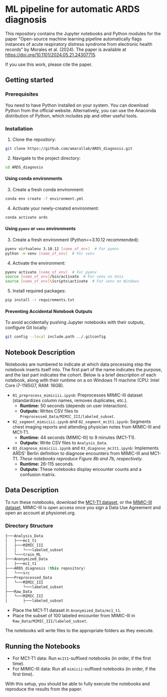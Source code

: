 # ML pipeline for automatic ARDS diagnosis  

This repository contains the Jupyter notebooks and Python modules for the paper "Open-source machine learning pipeline automatically flags instances of acute respiratory distress syndrome from electronic health records" by Morales et al. (2024). The paper is available at <https://doi.org/10.1101/2024.05.21.24307715>.  

If you use this work, please cite the paper.

## Getting started

### Prerequisites  

You need to have Python installed on your system. You can download Python from the official website. Alternatively, you can use the Anaconda distribution of Python, which includes pip and other useful tools.  

### Installation

1. Clone the repository:  

```bash
git clone https://github.com/amarallab/ARDS_diagnosis.git
```  

2. Navigate to the project directory:  

```bash
cd ARDS_diagnosis
```  

#### Using conda environments

3. Create a fresh conda environment:  

```bash
conda env create -f environment.yml
```  

4. Activate your newly-created environment:  

```bash
conda activate ards
```

#### Using `pyenv` or `venv` environments  


3. Create a fresh environment (Python==3.10.12 recommended):  

```bash
pyenv virtualenv 3.10.12 [name_of_env]  # For pyenv
python -m venv [name_of_env]  # For venv
```

4. Activate the environment:  

```bash
pyenv activate [name_of_env]  # For pyenv
source [name_of_env]/bin/activate  # For venv on Unix
source [name_of_env]\Scripts\activate  # For venv on Windows
```

5. Install required packages:  

```bash
pip install -r requirements.txt
```  

#### Preventing Accidental Notebook Outputs  

To avoid accidentally pushing Jupyter notebooks with their outputs, configure Git locally:

```bash
git config --local include.path ../.gitconfig
```

## Notebook Description  

Notebooks are numbered to indicate at which data processing step the notebook inserts itself into. The first part of the name indicates the purpose, and the last part indicates the cohort. Below is a brief description of each notebook, along with their runtime on a on Windows 11 machine (CPU: Intel Core i7-1165G7, RAM: 16GB).  

- `01_preprocess_mimiciii.ipynb`: Preprocesses MIMIC-III dataset (standardizes column names, removes duplicates, etc.).  
  - **Runtime:** 50 seconds (depends on user interaction).
  - **Outputs:** Writes CSV files to `Preprocessed_Data/MIMIC_III/labeled_subset`.
- `02_segment_mimiciii.ipynb` and `02_segment_mc1t1.ipynb`: Segments chest imaging reports and attending physician notes from MIMIC-III and MC1-T1.  
  - **Runtime:** 44 seconds (MIMIC-III) to 9 minutes (MC1-T1).
  - **Outputs:** Write CSV files to `Analysis_Data`.  
- `03_diagnose_mimiciii.ipynb` and `03_diagnose_mc1t1.ipynb`: Implements ARDS' Berlin definition to diagnose encounters from MIMIC-III and MC1-T1. *These notebooks reproduce Figure 8b and 7b, respectively.*  
  - **Runtime:** 26-115 seconds.  
  - **Outputs:** These notebooks display encounter counts and a confusion matrix.

## Data Description  

To run these notebooks, download the [MC1-T1 dataset](https://arch.library.northwestern.edu/), or the [MIMIC-III dataset](https://physionet.org/content/mimiciii/1.4/). MIMIC-III is open access once you sign a Data Use Agreement and open an account at physionet.org.

### Directory Structure  

```kotlin
├───Analysis_Data
│   ├───mc1_t1
│   ├───MIMIC_III
│   │   └───labeled_subset
│   └───train_ML
├───Anonymized_Data
│   ├───mc1_t1
├───ARDS_diagnosis (this repository)
│   └───src
├───Preprocessed_Data
│   └───MIMIC_III
│       └───labeled_subset
├───Raw_Data
│   └───MIMIC_III
│       ├───labeled_subset
```  

- Place the MC1-T1 dataset in `Anonymized_Data/mc1_t1`.  
- Place the subset of 100 labeled encounter from MIMIC-III in `Raw_Data/MIMIC_III/labeled_subset`.

The notebooks will write files to the appropriate folders as they execute.

## Running the Notebooks

- For MC1-T1 data: Run `mc1t1`-suffixed notebooks (in order, if the first time).  
- For MIMIC-III data: Run all `mimicii`-suffixed notebooks (in order, if the first time).  

With this setup, you should be able to fully execute the notebooks and reproduce the results from the paper.

